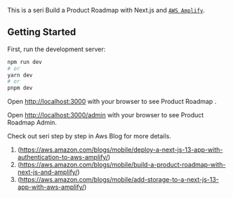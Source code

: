 This is a seri  Build a Product Roadmap with Next.js and [`AWS Amplify`]([https://github.com/vercel/next.js/tree/canary/packages/create-next-app](https://aws.amazon.com/blogs/mobile/build-a-product-roadmap-with-next-js-and-amplify/)).

## Getting Started

First, run the development server:

```bash
npm run dev
# or
yarn dev
# or
pnpm dev
```

Open [http://localhost:3000](http://localhost:3000) with your browser to see Product Roadmap .

Open [http://localhost:3000/admin](http://localhost:3000/admin) with your browser to see Product Roadmap Admin.


Check out seri step by step in Aws Blog for more details.
1. (https://aws.amazon.com/blogs/mobile/deploy-a-next-js-13-app-with-authentication-to-aws-amplify/)
2. (https://aws.amazon.com/blogs/mobile/build-a-product-roadmap-with-next-js-and-amplify/)
3. (https://aws.amazon.com/blogs/mobile/add-storage-to-a-next-js-13-app-with-aws-amplify/)
